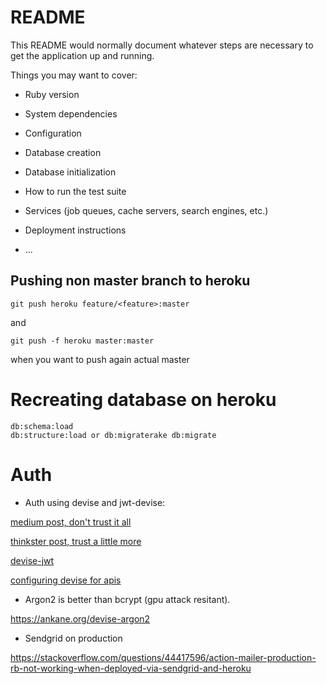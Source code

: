 # README

This README would normally document whatever steps are necessary to get the
application up and running.

Things you may want to cover:

* Ruby version

* System dependencies

* Configuration

* Database creation

* Database initialization

* How to run the test suite

* Services (job queues, cache servers, search engines, etc.)

* Deployment instructions

* ...



## Pushing non master branch to heroku

	git push heroku feature/<feature>:master

and

	git push -f heroku master:master

when you want to push again actual master


# Recreating database on heroku

	db:schema:load
	db:structure:load or db:migraterake db:migrate

# Auth 

* Auth using devise and jwt-devise:

[medium post, don't trust it all](https://medium.com/@nandhae/2019-how-i-set-up-authentication-with-jwt-in-just-a-few-lines-of-code-with-rails-5-api-devise-9db7d3cee2c0)

[thinkster post, trust a little more](https://thinkster.io/tutorials/rails-json-api/setting-up-users-and-authentication-for-our-api)

[devise-jwt](https://github.com/waiting-for-dev/devise-jwt)

[configuring devise for apis](https://github.com/waiting-for-dev/devise-jwt/wiki/Configuring-devise-for-APIs)

* Argon2 is better than bcrypt (gpu attack resitant).

https://ankane.org/devise-argon2

* Sendgrid on production

https://stackoverflow.com/questions/44417596/action-mailer-production-rb-not-working-when-deployed-via-sendgrid-and-heroku